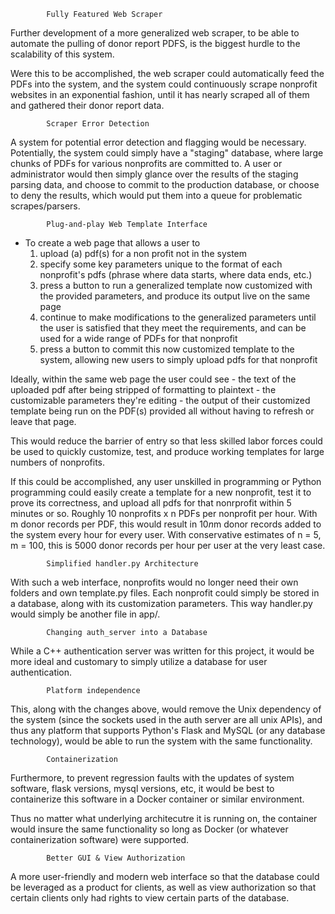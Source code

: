 			Fully Featured Web Scraper
Further development of a more generalized web scraper, to be able to automate
the pulling of donor report PDFS, is the biggest hurdle to the scalability of this system.

Were this to be accomplished, the web scraper could automatically feed the PDFs into
the system, and the system could continuously scrape nonprofit websites in an exponential
fashion, until it has nearly scraped all of them and gathered their donor report data.



			Scraper Error Detection
A system for potential error detection and flagging would be necessary.
Potentially, the system could simply have a "staging" database, where large chunks of
PDFs for various nonprofits are committed to.
A user or administrator would then simply glance over the results of the staging parsing data,
and choose to commit to the production database, or choose to deny the results,
which would put them into a queue for problematic scrapes/parsers.



			Plug-and-play Web Template Interface
- To create a web page that allows a user to 
	1) upload (a) pdf(s) for a non profit not in the system
	2) specify some key parameters unique to the format
	   of each nonprofit's pdfs (phrase where data starts,
	   where data ends, etc.)
	3) press a button to run a generalized template now
	   customized with the provided parameters,
	   and produce its output live on the same page
	4) continue to make modifications to the generalized
       parameters until the user is satisfied that they
       meet the requirements, and can be used for a wide
       range of PDFs for that nonprofit
    5) press a button to commit this now customized template
       to the system, allowing new users to simply upload pdfs
       for that nonprofit

Ideally, within the same web page the user could see
	- the text of the uploaded pdf after being stripped of formatting to plaintext
	- the customizable parameters they're editing
	- the output of their customized template being run on the PDF(s) provided
all without having to refresh or leave that page.

This would reduce the barrier of entry so that less skilled labor forces could be used
to quickly customize, test, and produce working templates for large numbers of nonprofits.

If this could be accomplished, any user unskilled in programming or Python programming
could easily create a template for a new nonprofit, test it to prove its correctness,
and upload all pdfs for that nonrprofit within 5 minutes or so.
	Roughly 10 nonprofits x n PDFs per nonprofit per hour.
	With m donor records per PDF, this would result in 10*n*m donor records added to the system every hour for every user.
	With conservative estimates of n = 5, m = 100, this is 5000 donor records per hour per user at the very least case.





			Simplified handler.py Architecture
With such a web interface, nonprofits would no longer need their own folders and own template.py files.
Each nonprofit could simply be stored in a database, along with its customization parameters.
This way handler.py would simply be another file in app/.




			Changing auth_server into a Database
While a C++ authentication server was written for this project, it would be more ideal
and customary to simply utilize a database for user authentication.




			Platform independence
This, along with the changes above, would remove the Unix dependency of the system 
(since the sockets used in the auth server are all unix APIs),
and thus any platform that supports Python's Flask and MySQL (or any database technology),
would be able to run the system with the same functionality.




			Containerization
Furthermore, to prevent regression faults with the updates of system software,
flask versions, mysql versions, etc, it would be best to containerize this software
in a Docker container or similar environment.

Thus no matter what underlying architecutre it is running on, the container would
insure the same functionality so long as Docker (or whatever containerization software)
were supported.



			Better GUI & View Authorization
A more user-friendly and modern web interface so that the database could be
leveraged as a product for clients, as well as view authorization so that
certain clients only had rights to view certain parts of the database.
			


